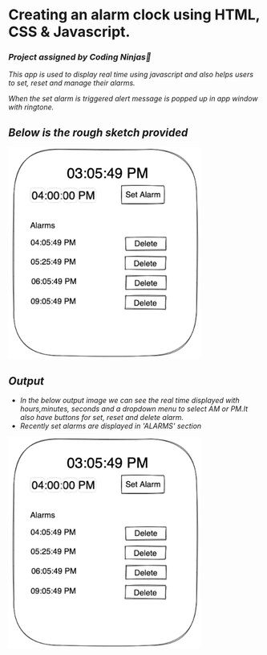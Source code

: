<h1>Creating an alarm clock using HTML, CSS & Javascript.</h1>
<h3><i>Project assigned by Coding Ninjas🥷<i></h3>
<p>This app is used to display real time using javascript and also helps users to set, reset and manage their alarms. <p>
<p>When the set alarm is triggered alert message is popped up in app window with ringtone. </p>
<h2><b>Below is the rough sketch provided</b></h2>
<img src="https://github.com/Priyanka072001/Alarm-Clock/blob/main/Images/rough-sketch.png?raw=true">
  <h2><b>Output</b></h2>
  <ul>
 <li>In the below output image we can see the real time displayed with hours,minutes, seconds and a dropdown menu to select AM or PM.It also have buttons for set, reset and delete alarm.</li>
    <li>Recently set alarms are displayed in 'ALARMS' section</li>
 </ul>
  <img src="https://github.com/Priyanka072001/Alarm-Clock/blob/main/Images/rough-sketch.png?raw=true"> 
